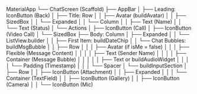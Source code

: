 MaterialApp
└── ChatScreen (Scaffold)
    ├── AppBar
    │   ├── Leading: IconButton (Back)
    │   ├── Title: Row
    │   │   ├── Avatar (buildAvatar)
    │   │   ├── SizedBox
    │   │   └── Expanded
    │   │       └── Column
    │   │           ├── Text (Name)
    │   │           └── Text (Status)
    │   └── Actions
    │       ├── IconButton (Call)
    │       ├── IconButton (Video Call)
    │       └── SizedBox
    ├── Body: Column
    │   ├── Expanded
    │   │   └── ListView.builder
    │   │       ├── First Item: buildDateChip
    │   │       └── Chat Bubbles: buildMsgBubble
    │   │           ├── Row
    │   │           │   ├── Avatar (if isMe = false)
    │   │           │   ├── Flexible (Message Content)
    │   │           │   │   ├── Text (Sender Name)
    │   │           │   │   ├── Container (Message Bubble)
    │   │           │   │   │   ├── Text or buildAudioWidget
    │   │           │   │   └── Padding (Timestamp)
    │   │           │   └── Spacer
    │   └── buildInputSection
    │       ├── Row
    │       │   ├── IconButton (Attachment)
    │       │   ├── Expanded
    │       │   │   └── Container (TextField)
    │       │   ├── IconButton (Gallery)
    │       │   ├── IconButton (Camera)
    │       │   └── IconButton (Mic)
